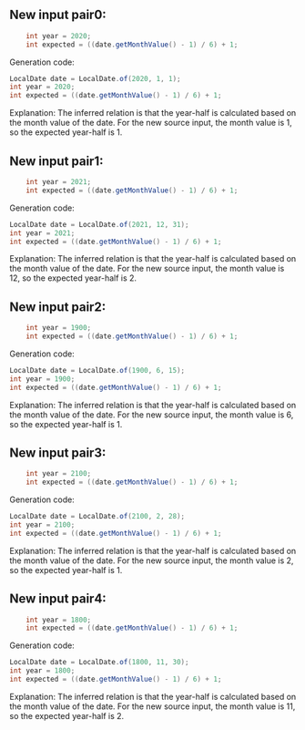 ## New input pair0:
```java
    int year = 2020;
    int expected = ((date.getMonthValue() - 1) / 6) + 1;
```
Generation code:
```java
LocalDate date = LocalDate.of(2020, 1, 1);
int year = 2020;
int expected = ((date.getMonthValue() - 1) / 6) + 1;
```
Explanation: The inferred relation is that the year-half is calculated based on the month value of the date. For the new source input, the month value is 1, so the expected year-half is 1.

## New input pair1:
```java
    int year = 2021;
    int expected = ((date.getMonthValue() - 1) / 6) + 1;
```
Generation code:
```java
LocalDate date = LocalDate.of(2021, 12, 31);
int year = 2021;
int expected = ((date.getMonthValue() - 1) / 6) + 1;
```
Explanation: The inferred relation is that the year-half is calculated based on the month value of the date. For the new source input, the month value is 12, so the expected year-half is 2.

## New input pair2:
```java
    int year = 1900;
    int expected = ((date.getMonthValue() - 1) / 6) + 1;
```
Generation code:
```java
LocalDate date = LocalDate.of(1900, 6, 15);
int year = 1900;
int expected = ((date.getMonthValue() - 1) / 6) + 1;
```
Explanation: The inferred relation is that the year-half is calculated based on the month value of the date. For the new source input, the month value is 6, so the expected year-half is 1.

## New input pair3:
```java
    int year = 2100;
    int expected = ((date.getMonthValue() - 1) / 6) + 1;
```
Generation code:
```java
LocalDate date = LocalDate.of(2100, 2, 28);
int year = 2100;
int expected = ((date.getMonthValue() - 1) / 6) + 1;
```
Explanation: The inferred relation is that the year-half is calculated based on the month value of the date. For the new source input, the month value is 2, so the expected year-half is 1.

## New input pair4:
```java
    int year = 1800;
    int expected = ((date.getMonthValue() - 1) / 6) + 1;
```
Generation code:
```java
LocalDate date = LocalDate.of(1800, 11, 30);
int year = 1800;
int expected = ((date.getMonthValue() - 1) / 6) + 1;
```
Explanation: The inferred relation is that the year-half is calculated based on the month value of the date. For the new source input, the month value is 11, so the expected year-half is 2.
